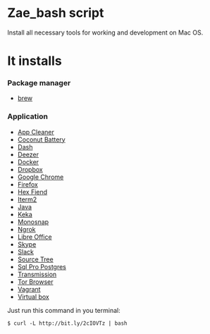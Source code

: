 # Zae_bash script
Install all necessary tools for working and development on Mac OS.

# It installs

### Package manager
- [brew](http://brew.sh/)

### Application

- [App Cleaner](https://freemacsoft.net/appcleaner/)
- [Coconut Battery](http://www.coconut-flavour.com/coconutbattery/)
- [Dash](https://kapeli.com/dash)
- [Deezer](http://www.deezer.com/)
- [Docker](https://www.docker.com/)
- [Dropbox](https://www.dropbox.com/)
- [Google Chrome](https://www.google.ru/chrome/browser/desktop/)
- [Firefox](https://www.mozilla.org/en-US/firefox/new/)
- [Hex Fiend](http://ridiculousfish.com/hexfiend/)
- [Iterm2](https://www.iterm2.com/)
- [Java](https://java.com/ru/download/)
- [Keka](http://www.kekaosx.com/en/)
- [Monosnap](https://monosnap.com/welcome)
- [Ngrok](https://ngrok.com/)
- [Libre Office](https://www.libreoffice.org/)
- [Skype](https://www.skype.com/)
- [Slack](https://slack.com/)
- [Source Tree](https://www.sourcetreeapp.com/)
- [Sql Pro Postgres](https://macpostgresclient.com/)
- [Transmission](https://transmissionbt.com/)
- [Tor Browser](https://www.torproject.org/projects/torbrowser.html.en)
- [Vagrant](https://www.vagrantup.com/)
- [Virtual box](https://www.virtualbox.org/)

Just run this command in you terminal:

`$ curl -L http://bit.ly/2cIOVTz | bash`

